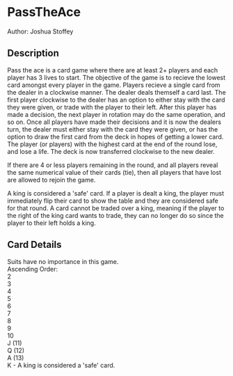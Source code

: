 # PassTheAce
Author: Joshua Stoffey

## Description
Pass the ace is a card game where there are at least 2+ players and each player has 3 lives to start. The objective of the game is to recieve the lowest card amongst every player in the game. Players recieve a single card from the dealer in a clockwise manner. The dealer deals themself a card last. The first player clockwise to the dealer has an option to either stay with the card they were given, or trade with the player to their left. After this player has made a decision, the next player in rotation may do the same operation, and so on. Once all players have made their decisions and it is now the dealers turn, the dealer must either stay with the card they were given, or has the option to draw the first card from the deck in hopes of getting a lower card. The player (or players) with the highest card at the end of the round lose, and lose a life. The deck is now transferred clockwise to the new dealer. <br />

If there are 4 or less players remaining in the round, and all players reveal the same numerical value of their cards (tie), then all players that have lost are allowed to rejoin the game.

A king is considered a 'safe' card. If a player is dealt a king, the player must immediately flip their card to show the table and they are considered safe for that round. A card cannot be traded over a king, meaning if the player to the right of the king card wants to trade, they can no longer do so since the player to their left holds a king.

## Card Details
Suits have no importance in this game. <br />
Ascending Order: <br />
2 <br />
3 <br />
4 <br />
5 <br />
6 <br />
7 <br />
8 <br />
9 <br />
10 <br />
J (11) <br />
Q (12) <br />
A (13) <br />
K - A king is considered a 'safe' card.
